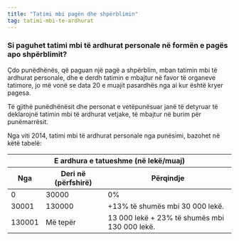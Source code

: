 ```yaml
---
title: "Tatimi mbi pagën dhe shpërblimin"
tag: tatimi-mbi-te-ardhurat
---
```


### Si paguhet tatimi mbi të ardhurat personale në formën e pagës apo shpërblimit?

Çdo punëdhënës, që paguan një pagë a shpërblim, mban tatimin mbi të ardhurat personale, dhe e derdh tatimin e mbajtur në favor të organeve tatimore, jo më vonë se data 20 e muajit pasardhës nga ai kur është kryer pagesa.

Të gjithë punëdhënësit dhe personat e vetëpunësuar janë të detyruar të deklarojnë tatimin mbi të ardhurat vetjake, të mbajtur në burim për punëmarrësit.

Nga viti 2014, tatimi mbi të ardhurat personale nga punësimi, bazohet në këtë tabelë:

<table>
<thead>
<tr><th colspan="3" class="text-center">E ardhura e tatueshme (në lekë/muaj)</th></tr>
<tr><th>Nga</th><th>Deri në (përfshirë)</th><th>Përqindje</th></tr>
</thead>
<tbody>
<tr><td>0</td><td>30000</td><td>0%</td></tr>
<tr><td>30001</td><td>130000</td><td>+13% të shumës mbi 30 000 lekë.</td></tr>
<tr><td>130001</td><td>Më tepër</td><td>13 000 lekë + 23% të shumës mbi 130 000 lekë.</td></tr>
</tbody>
</table>
